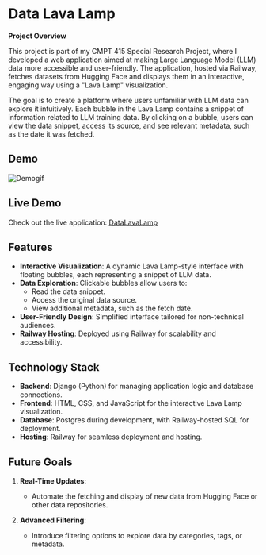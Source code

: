 # Data Lava Lamp
**Project Overview**

This project is part of my CMPT 415 Special Research Project, where I developed a web application aimed at making Large Language Model (LLM) data more accessible and user-friendly. The application, hosted via Railway, fetches datasets from Hugging Face and displays them in an interactive, engaging way using a "Lava Lamp" visualization.

The goal is to create a platform where users unfamiliar with LLM data can explore it intuitively. Each bubble in the Lava Lamp contains a snippet of information related to LLM training data. By clicking on a bubble, users can view the data snippet, access its source, and see relevant metadata, such as the date it was fetched.

## Demo
![Demogif](https://github.com/user-attachments/assets/2c4704dc-393c-4a62-958a-1f46c60f8f94)

## Live Demo

Check out the live application: [DataLavaLamp](https://cmpt415lavalamp-production.up.railway.app/)

## Features

- **Interactive Visualization**: A dynamic Lava Lamp-style interface with floating bubbles, each representing a snippet of LLM data.
- **Data Exploration**: Clickable bubbles allow users to:
  - Read the data snippet.
  - Access the original data source.
  - View additional metadata, such as the fetch date.
- **User-Friendly Design**: Simplified interface tailored for non-technical audiences.
- **Railway Hosting**: Deployed using Railway for scalability and accessibility.

## Technology Stack

- **Backend**: Django (Python) for managing application logic and database connections.
- **Frontend**: HTML, CSS, and JavaScript for the interactive Lava Lamp visualization.
- **Database**: Postgres during development, with Railway-hosted SQL for deployment.
- **Hosting**: Railway for seamless deployment and hosting.

## Future Goals

1. **Real-Time Updates**:
   - Automate the fetching and display of new data from Hugging Face or other data repositories.
   
2. **Advanced Filtering**:
   - Introduce filtering options to explore data by categories, tags, or metadata.
